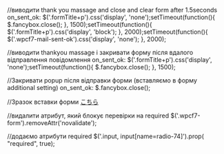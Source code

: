 //виводити thank you massage and close and clear form after 1.5seconds
on_sent_ok:  $('.formTitle+p').css('display', 'none');setTimeout(function(){ $.fancybox.close(); }, 1500);setTimeout(function(){ $('.formTitle+p').css('display', 'block'); }, 2000);setTimeout(function(){ $('.wpcf7-mail-sent-ok').css('display', 'none'); }, 2000);


//виводити thankyou massage і закривати форму після вдалого відправлення повідомлення
on_sent_ok:  $('.formTitle+p').css('display', 'none');setTimeout(function(){ $.fancybox.close(); }, 1500);

//Закривати popup після відправки форми (вставляємо в форму additional setting)
on_sent_ok: $.fancybox.close();

//Зразок вставки форми
<a class="fancybox-inline btnPopUp" href="#contact_form_pop">こちら</a>

<div id="fancybox-overlay" class="fancybox-hidden" style="display: none;">
  <div id="contact_form_pop">[contact-form-7 id="76" title="Send email"]</div>
</div>

//видалити атрибут, який блокує перевірки на required
$('.wpcf7-form').removeAttr('novalidate');

//додаємо атрибути required
$('.input, input[name=radio-74]').prop( "required", true);
